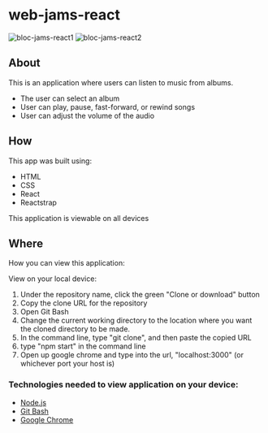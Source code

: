 # web-jams-react

![bloc-jams-react1](https://user-images.githubusercontent.com/38973991/45469116-cdbcb180-b6ed-11e8-8fc4-07cd18f25ccf.JPG)
![bloc-jams-react2](https://user-images.githubusercontent.com/38973991/45469132-da410a00-b6ed-11e8-88eb-b2fe0c6c97dc.JPG)

## About
This is an application where users can listen to music from albums. 
* The user can select an album
* User can play, pause, fast-forward, or rewind songs
* User can adjust the volume of the audio

## How
This app was built using:
* HTML
* CSS
* React
* Reactstrap

This application is viewable on all devices

## Where
How you can view this application:
 
View on your local device:
1. Under the repository name, click the green "Clone or download" button
2. Copy the clone URL for the repository
3. Open Git Bash
4. Change the current working directory to the location where you want the cloned directory to be made.
5. In the command line, type "git clone", and then paste the copied URL
6. type "npm start" in the command line 
7. Open up google chrome and type into the url, "localhost:3000" (or whichever port your host is)

### Technologies needed to view application on your device:
* [Node.js](https://nodejs.org/en/) 
* [Git Bash](https://git-scm.com/downloads)
* [Google Chrome](https://www.google.com/chrome/) 

